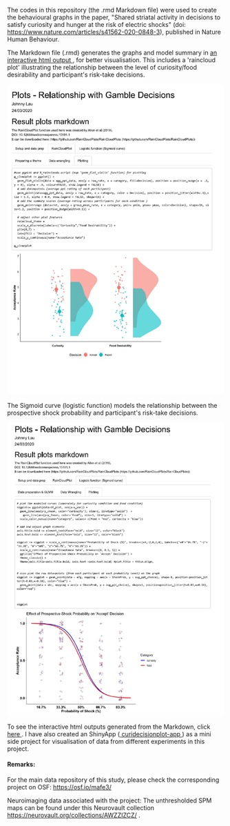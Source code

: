 The codes in this repository (the .rmd Markdown file) were used to create the behavioural graphs in the paper, "Shared striatal activity in decisions to satisfy curiosity and hunger at the risk of electric shocks" (doi: https://www.nature.com/articles/s41562-020-0848-3), published in Nature Human Behaviour.

The Markdown file (.rmd) generates the graphs and model summary in <a href="https://johnny.kinglau.info/dataviz_examples/" target="_blank"> an interactive html output </a>, for better visualisation. This includes a 'raincloud plot' illustrating the relationship between the level of curiosity/food desirability and participant's risk-take decisions.
<p> <img src="curiosity_effect_raincloudplot.png" width="550"> </p>

The Sigmoid curve (logistic function) models the relationship between the prospective shock probability and participant's risk-take decisions.
<p> <img src="shock_effect_sigmoidplot.png" width="550"> </p>

To see the interactive html outputs generated from the Markdown, click <a href="https://johnny.kinglau.info/dataviz_examples/" target="_blank"> here </a>.
I have also created an ShinyApp (<a href="https://johnnykl-rshiny.shinyapps.io/curidecisionplot-app/" target="_blank"> curidecisionplot-app </a>) as a mini side project for visualisation of data from different experiments in this project.
  
  
#### Remarks:
For the main data repository of this study, please check the corresponding project on OSF: https://osf.io/mafe3/

Neuroimaging data associated with the project: The unthresholded SPM maps can be found under this Neurovault collection https://neurovault.org/collections/AWZZIZCZ/ .
